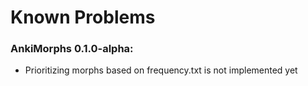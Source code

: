 # Known Problems
 
### AnkiMorphs 0.1.0-alpha:
 - Prioritizing morphs based on frequency.txt is not implemented yet
